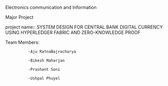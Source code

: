 Electronics communication and Information



Major Project 


project name:: SYSTEM DESIGN FOR CENTRAL BANK DIGITAL CURRENCY USING HYPERLEDGER FABRIC AND ZERO-KNOWLEDGE PROOF

Team Members: 

              -Aju RatnaBajracharya

              -Bikesh Maharjan
              
              -Prashant Soni
              
              -Ushpal Phuyel

